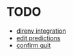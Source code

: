 # TODO

- [direnv integration](https://zed.dev/docs/configuring-zed#direnv-integration)
- [edit predictions](https://zed.dev/docs/configuring-zed#edit-predictions)
- [confirm quit](https://zed.dev/docs/configuring-zed#confirm-quit)
